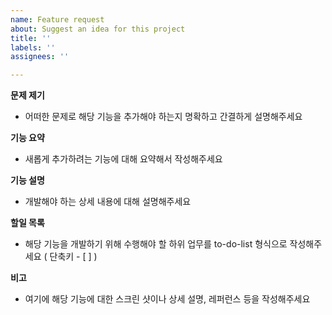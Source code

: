 ```yaml
---
name: Feature request
about: Suggest an idea for this project
title: ''
labels: ''
assignees: ''

---
```


**문제 제기**
- 어떠한 문제로 해당 기능을 추가해야 하는지 명확하고 간결하게 설명해주세요

**기능 요약**
- 새롭게 추가하려는 기능에 대해 요약해서 작성해주세요

**기능 설명**
- 개발해야 하는 상세 내용에 대해 설명해주세요

**할일 목록**
- 해당 기능을 개발하기 위해 수행해야 할 하위 업무를 to-do-list 형식으로 작성해주세요 ( 단축키 - [ ] )

**비고**
- 여기에 해당 기능에 대한 스크린 샷이나 상세 설명, 레퍼런스 등을 작성해주세요
